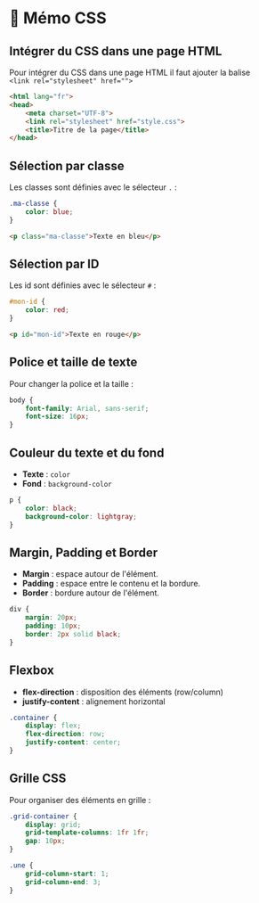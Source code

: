 # 📌 Mémo CSS

## Intégrer du CSS dans une page HTML

Pour intégrer du CSS dans une page HTML il faut ajouter la balise <br>`<link rel="stylesheet" href="">` 

```html
<html lang="fr">
<head>
    <meta charset="UTF-8">
    <link rel="stylesheet" href="style.css">
    <title>Titre de la page</title>
</head>
```

## Sélection par classe

Les classes sont définies avec le sélecteur `.` :

```css
.ma-classe {
    color: blue;
}
```

```html
<p class="ma-classe">Texte en bleu</p>

```
## Sélection par ID

Les id sont définies avec le sélecteur `#` :

```css
#mon-id {
    color: red;
}
```

```html
<p id="mon-id">Texte en rouge</p>
```


## Police et taille de texte

Pour changer la police et la taille :

```css
body {
    font-family: Arial, sans-serif;
    font-size: 16px;
}
```

## Couleur du texte et du fond

- **Texte** : `color`
- **Fond** : `background-color`

```css
p {
    color: black;
    background-color: lightgray;
}
```

## Margin, Padding et Border

- **Margin** : espace autour de l'élément.
- **Padding** : espace entre le contenu et la bordure.
- **Border** : bordure autour de l'élément.

```css
div {
    margin: 20px;
    padding: 10px;
    border: 2px solid black;
}
```

## Flexbox

- **flex-direction** : disposition des éléments (row/column)
- **justify-content** : alignement horizontal

```css
.container {
    display: flex;
    flex-direction: row;
    justify-content: center;
}
```

## Grille CSS

Pour organiser des éléments en grille :

```css
.grid-container {
    display: grid;
    grid-template-columns: 1fr 1fr;
    gap: 10px;
}
```

```css
.une {
    grid-column-start: 1;
    grid-column-end: 3;
}
```